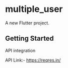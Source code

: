 # multiple_user

A new Flutter project.

## Getting Started
API integration

API Link:- https://reqres.in/